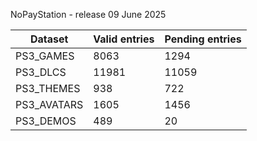 NoPayStation - release 09 June 2025

|  Dataset  |Valid entries|Pending entries|
|-----------|-------------|---------------|
| PS3_GAMES |     8063    |      1294     |
|  PS3_DLCS |    11981    |     11059     |
| PS3_THEMES|     938     |      722      |
|PS3_AVATARS|     1605    |      1456     |
| PS3_DEMOS |     489     |       20      |